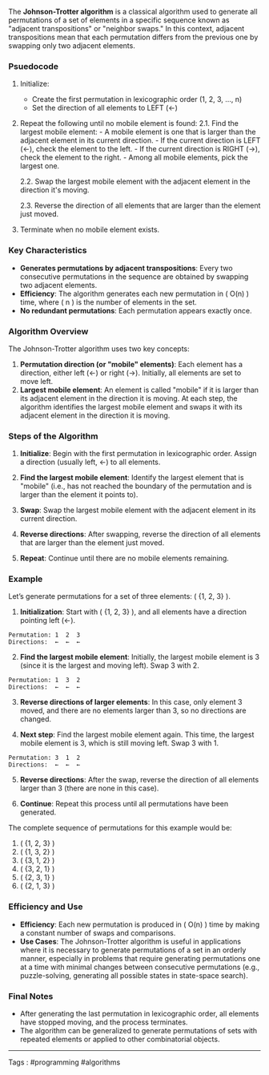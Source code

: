The **Johnson-Trotter algorithm** is a classical algorithm used to generate all permutations of a set of elements in a specific sequence known as "adjacent transpositions" or "neighbor swaps." In this context, adjacent transpositions mean that each permutation differs from the previous one by swapping only two adjacent elements.

### **Psuedocode**
1. Initialize: 
    - Create the first permutation in lexicographic order (1, 2, 3, ..., n)
    - Set the direction of all elements to LEFT (←)

2. Repeat the following until no mobile element is found:
    2.1. Find the largest mobile element:
        - A mobile element is one that is larger than the adjacent element in its current direction.
        - If the current direction is LEFT (←), check the element to the left.
        - If the current direction is RIGHT (→), check the element to the right.
        - Among all mobile elements, pick the largest one.

    2.2. Swap the largest mobile element with the adjacent element in the direction it's moving.

    2.3. Reverse the direction of all elements that are larger than the element just moved.

3. Terminate when no mobile element exists.

### **Key Characteristics**
- **Generates permutations by adjacent transpositions**: Every two consecutive permutations in the sequence are obtained by swapping two adjacent elements.
- **Efficiency**: The algorithm generates each new permutation in \( O(n) \) time, where \( n \) is the number of elements in the set.
- **No redundant permutations**: Each permutation appears exactly once.
  
### **Algorithm Overview**

The Johnson-Trotter algorithm uses two key concepts:
1. **Permutation direction (or "mobile" elements)**: Each element has a direction, either left (←) or right (→). Initially, all elements are set to move left.
2. **Largest mobile element**: An element is called "mobile" if it is larger than its adjacent element in the direction it is moving. At each step, the algorithm identifies the largest mobile element and swaps it with its adjacent element in the direction it is moving.

### **Steps of the Algorithm**
1. **Initialize**: Begin with the first permutation in lexicographic order. Assign a direction (usually left, ←) to all elements.
   
2. **Find the largest mobile element**: Identify the largest element that is "mobile" (i.e., has not reached the boundary of the permutation and is larger than the element it points to).

3. **Swap**: Swap the largest mobile element with the adjacent element in its current direction.

4. **Reverse directions**: After swapping, reverse the direction of all elements that are larger than the element just moved.

5. **Repeat**: Continue until there are no mobile elements remaining.

### **Example**

Let’s generate permutations for a set of three elements: \( \{1, 2, 3\} \).

1. **Initialization**: Start with \( \{1, 2, 3\} \), and all elements have a direction pointing left (←).

```
Permutation: 1  2  3
Directions:  ←  ←  ←
```

2. **Find the largest mobile element**: Initially, the largest mobile element is 3 (since it is the largest and moving left). Swap 3 with 2.

```
Permutation: 1  3  2
Directions:  ←  ←  ←
```

3. **Reverse directions of larger elements**: In this case, only element 3 moved, and there are no elements larger than 3, so no directions are changed.

4. **Next step**: Find the largest mobile element again. This time, the largest mobile element is 3, which is still moving left. Swap 3 with 1.

```
Permutation: 3  1  2
Directions:  ←  ←  ←
```

5. **Reverse directions**: After the swap, reverse the direction of all elements larger than 3 (there are none in this case).

6. **Continue**: Repeat this process until all permutations have been generated.

The complete sequence of permutations for this example would be:
1. \( \{1, 2, 3\} \)
2. \( \{1, 3, 2\} \)
3. \( \{3, 1, 2\} \)
4. \( \{3, 2, 1\} \)
5. \( \{2, 3, 1\} \)
6. \( \{2, 1, 3\} \)

### **Efficiency and Use**
- **Efficiency**: Each new permutation is produced in \( O(n) \) time by making a constant number of swaps and comparisons.
- **Use Cases**: The Johnson-Trotter algorithm is useful in applications where it is necessary to generate permutations of a set in an orderly manner, especially in problems that require generating permutations one at a time with minimal changes between consecutive permutations (e.g., puzzle-solving, generating all possible states in state-space search).

### **Final Notes**
- After generating the last permutation in lexicographic order, all elements have stopped moving, and the process terminates.
- The algorithm can be generalized to generate permutations of sets with repeated elements or applied to other combinatorial objects.

 ___
 Tags : #programming #algorithms 